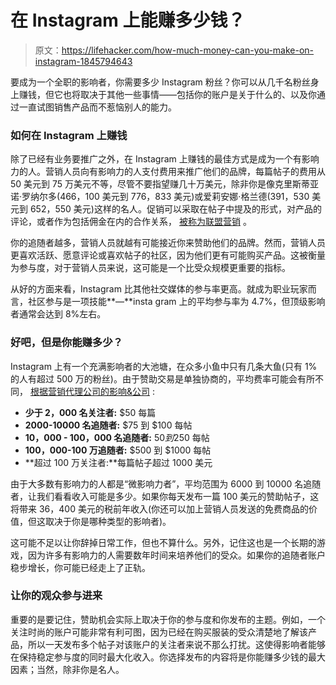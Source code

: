 # 在 Instagram 上能赚多少钱？

> 原文：<https://lifehacker.com/how-much-money-can-you-make-on-instagram-1845794643>

要成为一个全职的影响者，你需要多少 Instagram 粉丝？你可以从几千名粉丝身上赚钱，但它也将取决于其他一些事情——包括你的账户是关于什么的、以及你通过一直试图销售产品而不惹恼别人的能力。



### **如何在 Instagram 上赚钱**

除了已经有业务要推广之外，在 Instagram 上赚钱的最佳方式是成为一个有影响力的人。营销人员向有影响力的人支付费用来推广他们的品牌，每篇帖子的费用从 50 美元到 75 万美元不等，尽管不要指望赚几十万美元，除非你是像克里斯蒂亚诺·罗纳尔多(466，100 美元到 776，833 美元)或爱莉安娜·格兰德(391，530 美元到 652，550 美元)这样的名人。促销可以采取在帖子中提及的形式，对产品的评论，或者作为包括佣金在内的合作关系， [被称为联盟营销](https://later.com/blog/affiliate-marketing-on-instagram/) 。

你的追随者越多，营销人员就越有可能接近你来赞助他们的品牌。然而，营销人员更喜欢活跃、愿意评论或喜欢帖子的社区，因为他们更有可能购买产品。这被衡量为参与度，对于营销人员来说，这可能是一个比受众规模更重要的指标。

从好的方面来看，Instagram 比其他社交媒体的参与率更高。就成为职业玩家而言，社区参与是一项技能**—**insta gram 上的平均参与率为 4.7%，但顶级影响者通常会达到 8%左右。

### 好吧，但是你能赚多少？

Instagram 上有一个充满影响者的大池塘，在众多小鱼中只有几条大鱼(只有 1%的人有超过 500 万的粉丝)。由于赞助交易是单独协商的，平均费率可能会有所不同， [根据营销代理公司的影响&公司](https://influence.co/go/rates/instagram_followers/2000) :

*   **少于 2，000 名关注者:** $50 每篇
*   **2000-10000 名追随者:** $75 到 $100 每帖
*   **10，000 - 100，000 名追随者:** $50 到$250 每帖
*   **100，000-100 万追随者:** $500 到 $1000 每帖
*   **超过 100 万关注者:**每篇帖子超过 1000 美元

由于大多数有影响力的人都是“微影响力者”，平均范围为 6000 到 10000 名追随者，让我们看看收入可能是多少。如果你每天发布一篇 100 美元的赞助帖子，这将带来 36，400 美元的税前年收入(你还可以加上营销人员发送的免费商品的价值，但这取决于你是哪种类型的影响者)。

这可能不足以让你辞掉日常工作，但也不算什么。另外，记住这也是一个长期的游戏，因为许多有影响力的人需要数年时间来培养他们的受众。如果你的追随者账户稳步增长，你可能已经走上了正轨。

### **让你的观众参与进来**

重要的是要记住，赞助机会实际上取决于你的参与度和你发布的主题。例如，一个关注时尚的账户可能非常有利可图，因为已经在购买服装的受众清楚地了解该产品，所以一天发布多个帖子对该账户的关注者来说不那么打扰。这使得影响者能够在保持稳定参与度的同时最大化收入。你选择发布的内容将是你能赚多少钱的最大因素；当然，除非你是名人。